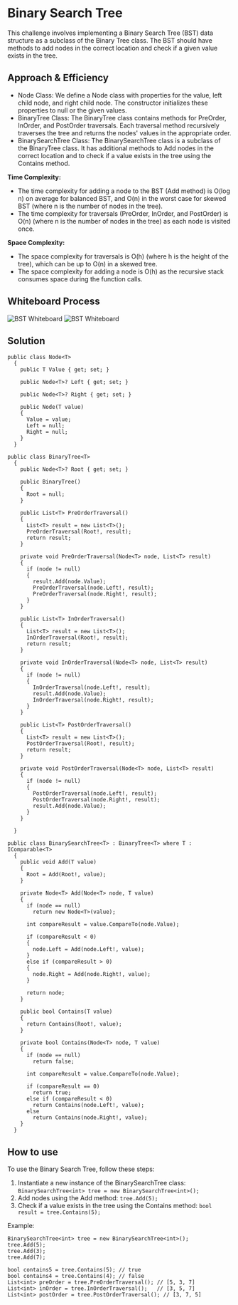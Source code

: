 # Binary Search Tree

This challenge involves implementing a Binary Search Tree (BST) data structure as a subclass of the Binary Tree class. The BST should have methods to add nodes in the correct location and check if a given value exists in the tree.

## Approach & Efficiency
- Node Class: We define a Node class with properties for the value, left child node, and right child node. The constructor initializes these properties to null or the given values.
- BinaryTree Class: The BinaryTree class contains methods for PreOrder, InOrder, and PostOrder traversals. Each traversal method recursively traverses the tree and returns the nodes' values in the appropriate order.
- BinarySearchTree Class: The BinarySearchTree class is a subclass of the BinaryTree class. It has additional methods to Add nodes in the correct location and to check if a value exists in the tree using the Contains method.

**Time Complexity:**
- The time complexity for adding a node to the BST (Add method) is O(log n) on average for balanced BST, and O(n) in the worst case for skewed BST (where n is the number of nodes in the tree).
- The time complexity for traversals (PreOrder, InOrder, and PostOrder) is O(n) (where n is the number of nodes in the tree) as each node is visited once.

**Space Complexity:**
- The space complexity for traversals is O(h) (where h is the height of the tree), which can be up to O(n) in a skewed tree.
- The space complexity for adding a node is O(h) as the recursive stack consumes space during the function calls.

## Whiteboard Process
![BST Whiteboard](./assets/CC15P1.jpg)
![BST Whiteboard](./assets/CC15P2.jpg)

## Solution

```
public class Node<T>
  {
    public T Value { get; set; }

    public Node<T>? Left { get; set; }

    public Node<T>? Right { get; set; }

    public Node(T value)
    {
      Value = value;
      Left = null;
      Right = null;
    }
  }

```

```
public class BinaryTree<T>
  {
    public Node<T>? Root { get; set; }

    public BinaryTree()
    {
      Root = null;
    }

    public List<T> PreOrderTraversal()
    {
      List<T> result = new List<T>();
      PreOrderTraversal(Root!, result);
      return result;
    }

    private void PreOrderTraversal(Node<T> node, List<T> result)
    {
      if (node != null)
      {
        result.Add(node.Value);
        PreOrderTraversal(node.Left!, result);
        PreOrderTraversal(node.Right!, result);
      }
    }

    public List<T> InOrderTraversal()
    {
      List<T> result = new List<T>();
      InOrderTraversal(Root!, result);
      return result;
    }

    private void InOrderTraversal(Node<T> node, List<T> result)
    {
      if (node != null)
      {
        InOrderTraversal(node.Left!, result);
        result.Add(node.Value);
        InOrderTraversal(node.Right!, result);
      }
    }

    public List<T> PostOrderTraversal()
    {
      List<T> result = new List<T>();
      PostOrderTraversal(Root!, result);
      return result;
    }

    private void PostOrderTraversal(Node<T> node, List<T> result)
    {
      if (node != null)
      {
        PostOrderTraversal(node.Left!, result);
        PostOrderTraversal(node.Right!, result);
        result.Add(node.Value);
      }
    }

  }

```

```
public class BinarySearchTree<T> : BinaryTree<T> where T : IComparable<T>
  {
    public void Add(T value)
    {
      Root = Add(Root!, value);
    }

    private Node<T> Add(Node<T> node, T value)
    {
      if (node == null)
        return new Node<T>(value);

      int compareResult = value.CompareTo(node.Value);

      if (compareResult < 0)
      {
        node.Left = Add(node.Left!, value);
      }
      else if (compareResult > 0)
      {
        node.Right = Add(node.Right!, value);
      }

      return node;
    }

    public bool Contains(T value)
    {
      return Contains(Root!, value);
    }

    private bool Contains(Node<T> node, T value)
    {
      if (node == null)
        return false;

      int compareResult = value.CompareTo(node.Value);

      if (compareResult == 0)
        return true;
      else if (compareResult < 0)
        return Contains(node.Left!, value);
      else
        return Contains(node.Right!, value);
    }
  }

```

## How to use
To use the Binary Search Tree, follow these steps:

1. Instantiate a new instance of the BinarySearchTree class: `BinarySearchTree<int> tree = new BinarySearchTree<int>();`
2. Add nodes using the Add method: `tree.Add(5);`
3. Check if a value exists in the tree using the Contains method: `bool result = tree.Contains(5);`

Example:

```
BinarySearchTree<int> tree = new BinarySearchTree<int>();
tree.Add(5);
tree.Add(3);
tree.Add(7);

bool contains5 = tree.Contains(5); // true
bool contains4 = tree.Contains(4); // false
List<int> preOrder = tree.PreOrderTraversal(); // [5, 3, 7]
List<int> inOrder = tree.InOrderTraversal();   // [3, 5, 7]
List<int> postOrder = tree.PostOrderTraversal(); // [3, 7, 5]
```



